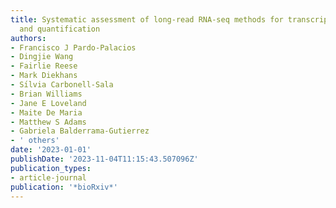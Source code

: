 ```yaml
---
title: Systematic assessment of long-read RNA-seq methods for transcript identification
  and quantification
authors:
- Francisco J Pardo-Palacios
- Dingjie Wang
- Fairlie Reese
- Mark Diekhans
- Sı́lvia Carbonell-Sala
- Brian Williams
- Jane E Loveland
- Maite De Maria
- Matthew S Adams
- Gabriela Balderrama-Gutierrez
- ' others'
date: '2023-01-01'
publishDate: '2023-11-04T11:15:43.507096Z'
publication_types:
- article-journal
publication: '*bioRxiv*'
---
```


